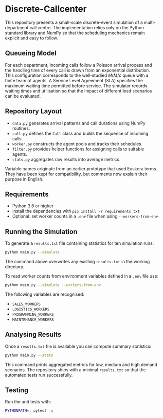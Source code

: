 # Discrete-Callcenter

This repository presents a small-scale discrete-event simulation of a multi-department call centre. The implementation relies only on the Python standard library and NumPy so that the scheduling mechanics remain explicit and easy to follow.

## Queueing Model

For each department, incoming calls follow a Poisson arrival process and the handling time of every call is drawn from an exponential distribution. This configuration corresponds to the well-studied $M/M/c$ queue with a finite team of agents. A Service Level Agreement (SLA) specifies the maximum waiting time permitted before service. The simulator records waiting times and utilisation so that the impact of different load scenarios can be evaluated.

## Repository Layout

* `data.py` generates arrival patterns and call durations using NumPy routines.
* `call.py` defines the `Call` class and builds the sequence of incoming calls.
* `worker.py` constructs the agent pools and tracks their schedules.
* `filter.py` provides helper functions for assigning calls to suitable agents.
* `stats.py` aggregates raw results into average metrics.

Variable names originate from an earlier prototype that used Euskera terms. They have been kept for compatibility, but comments now explain their purpose in English.

## Requirements

* Python 3.8 or higher
* Install the dependencies with `pip install -r requirements.txt`
* Optional: set worker counts in a `.env` file when using `--workers-from-env`

## Running the Simulation

To generate a `results.txt` file containing statistics for ten simulation runs:

```bash
python main.py --simulate
```

The command above overwrites any existing `results.txt` in the working directory.

To read worker counts from environment variables defined in a `.env` file use:

```bash
python main.py --simulate --workers-from-env
```

The following variables are recognised:

* `SALES_WORKERS`
* `LOGISTICS_WORKERS`
* `PROGRAMMING_WORKERS`
* `MAINTENANCE_WORKERS`

## Analysing Results

Once a `results.txt` file is available you can compute summary statistics:

```bash
python main.py --stats
```

This command prints aggregated metrics for low, medium and high demand scenarios. The repository ships with a minimal `results.txt` so that the automated tests run successfully.

## Testing

Run the unit tests with:

```bash
PYTHONPATH=. pytest -q
```

